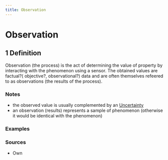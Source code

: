 ```yaml
---
title: Observation
---
```


# Observation

## 1 Definition 

Observation (the process) is the act of determining the value of property by interacting with the phenomenon using a sensor. The obtained values are factual?( objective?, observational?) data and are often themselves refeered to as observations (the results of the process).

### Notes 
- the observed value is usually complemented by an [Uncertainty](../Uncertainty)
- an observation (results) represents a sample of phenomenon (otherwise it would be identical with the phenomenon) 

### Examples 

### Sources
- Own